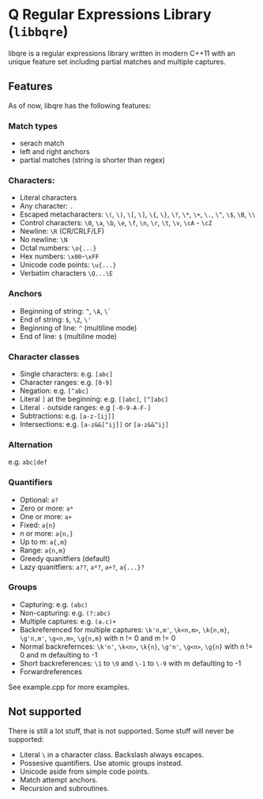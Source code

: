 # Q Regular Expressions Library (`libbqre`)

libqre is a regular expressions library written in modern C++11 with an unique feature set including partial matches and multiple captures.

## Features

As of now, libqre has the following features:

### Match types

- serach match
- left and right anchors
- partial matches (string is shorter than regex)

### Characters:

- Literal characters
- Any character: `.`
- Escaped metacharacters: `\(`, `\)`, `\[`, `\]`, `\{`, `\}`, `\?`, `\*`, `\+`, `\.`, `\^`, `\$`, `\B`, `\\`
- Control characters: `\0`, `\a`, `\b`, `\e`, `\f`, `\n`, `\r`, `\t`, `\v`, `\cA` - `\cZ`
- Newline: `\R` (CR/CRLF/LF)
- No newline: `\N`
- Octal numbers: `\o{...}`
- Hex numbers: `\x00`-`\xFF`
- Unicode code points: `\u{...}`
- Verbatim characters `\Q...\E`

### Anchors

- Beginning of string: `^`, `\A`, ``\` ``
- End of string: `$`, `\Z`, `\'`
- Beginning of line: `^` (multiline mode)
- End of line: `$` (multiline mode)

### Character classes

- Single characters: e.g. `[abc]`
- Character ranges: e.g. `[0-9]`
- Negation: e.g. `[^abc]`
- Literal `]` at the beginning: e.g. `[]abc]`, `[^]abc]`
- Literal `-` outside ranges: e.g `[-0-9-A-F-]`
- Subtractions: e.g. `[a-z-[ij]]`
- Intersections: e.g. `[a-z&&[^ij]]` or `[a-z&&^ij]`

### Alternation

e.g. `abc|def`

### Quantifiers

- Optional: `a?`
- Zero or more: `a*`
- One or more: `a+`
- Fixed: `a{n}`
- n or more: `a{n,}`
- Up to m: `a{,m}`
- Range: `a{n,m}`
- Greedy quanitfiers (default)
- Lazy quanitfiers: `a??`, `a*?`, `a+?`, `a{...}?`

### Groups

- Capturing: e.g. `(abc)`
- Non-capturing: e.g. `(?:abc)`
- Multiple captures: e.g. `(a.c)+`
- Backreferenced for multiple captures: `\k'n,m'`, `\k<n,m>`, `\k{n,m}`, `\g'n,m'`, `\g<n,m>`, `\g{n,m}` with n != 0 and m != 0
- Normal backrefernces: `\k'n'`, `\k<n>`, `\k{n}`, `\g'n'`, `\g<n>`, `\g{n}` with n != 0 and m defaulting to -1
- Short backreferences: `\1` to `\9` and `\-1` to `\-9` with m defaulting to -1
- Forwardreferences

See example.cpp for more examples.

## Not supported

There is still a lot stuff, that is not supported.
Some stuff will never be supported:

 - Literal `\` in a character class. Backslash always escapes.
 - Possesive quantifiers. Use atomic groups instead.
 - Unicode aside from simple code points.
 - Match attempt anchors.
 - Recursion and subroutines.
